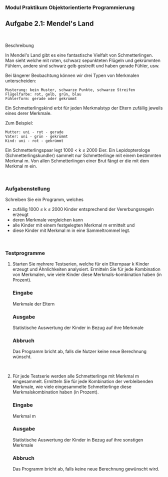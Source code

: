 ### Modul Praktikum Objektorientierte Programmierung ###

## Aufgabe 2.1: Mendel's Land
<br>

Beschreibung

In Mendel's Land gibt es eine fantastische Vielfalt von Schmetterlingen. Man sieht welche mit roten, schwarz sepunkteten Flügeln und gekrümmten Fühlern, andere sind schwarz gelb gestreift und haben gerade Fühler, usw.

Bei längerer Beobachtung können wir drei Typen von Merkmalen unterscheiden:

    Musterung: kein Muster, schwarze Punkte, schwarze Streifen
    Flügelfarbe: rot, gelb, grün, blau
    Fühlerform: gerade oder gekrümmt

Ein Schmetterlingskind erbt für jeden Merkmalstyp der Eltern zufällig jeweils eines derer Merkmale.

Zum Beispiel:

    Mutter: uni - rot - gerade
    Vater: uni - grün - gekrümmt
    Kind: uni - rot - gekrümmt

Ein Schmetterlingspaar legt 1000 < k ≤ 2000 Eier. Ein Lepidopterologe (Schmetterlingskundler) sammelt nur Schmetterlinge mit einem bestimmten Merkmal m. Von allen Schmetterlingen einer Brut fängt er die mit dem Merkmal m ein.

<br>

### Aufgabenstellung

Schreiben Sie ein Programm, welches

* zufällig 1000 ≤ k ≤ 2000 Kinder entsprechend der Vererbungsregeln erzeugt
* deren Merkmale vergleichen kann
* alle Kinder mit einem festgelegten Merkmal m ermittelt und
* diese Kinder mit Merkmal m in eine Sammeltrommel legt.

<br>

### Testprogramme

1. Starten Sie mehrere Testserien, welche für ein Elternpaar k Kinder erzeugt und Ähnlichkeiten analysiert. Ermitteln Sie für jede Kombination von Merkmalen, wie viele Kinder diese Merkmals-kombination haben (in Prozent).
    ### Eingabe
    Merkmale der Eltern

    ### Ausgabe
    Statistische Auswertung der Kinder in Bezug auf ihre Merkmale
    ### Abbruch
    Das Programm bricht ab, falls die Nutzer keine neue Berechnung wünscht.
    
<br>

2. Für jede Testserie werden alle Schmetterlinge mit Merkmal m eingesammelt. Ermitteln Sie für jede Kombination der verbleibenden Merkmale, wie viele eingesammelte Schmetterlinge diese
Merkmalskombination haben (in Prozent).

    ### Eingabe
    Merkmal m

    ### Ausgabe
    Statistische Auswertung der Kinder in Bezug auf ihre sonstigen Merkmale

    ### Abbruch
    Das Programm bricht ab, falls keine neue Berechnung gewünscht wird.
